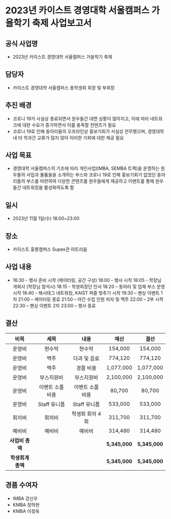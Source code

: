 2023년 카이스트 경영대학 서울캠퍼스 가을학기 축제 사업보고서
===


## 공식 사업명
- 2023년 카이스트 경영대학 서울캠퍼스 가을학기 축제

## 담당자
- 카이스트 경영대학 서울캠퍼스 총학생회 회장 및 부회장

## 추진 배경
- 코로나 19가 사실상 종료되면서 원우들간 대면 상황이 많아지고, 이에 따라 네트워크에 대한 수요가 증가하면서 이를 충족할 컨텐츠가 필요
- 코로나 19로 인해 동아리들의 오프라인상 홍보기회가 사실상 전무했으며, 경영대학 내 타 학과간 교류가 많지 않아 이러한 기회에 대한 제공 필요


## 사업 목표
- 경영대학 서울캠퍼스의 기조에 따라 개인사업(IMBA, SEMBA 트랙)을 운영하는 원우들의 사업과 물품들을 소개하는 부스와 코로나 19로 인해 홍보기회가 없었던 동아리들의 부스를 마련하여 다양한 콘텐츠를 원우들에게 제공하고 이벤트를 통해 원우들간 네트워킹을 활성화하도록 함

## 일시
- 2023년 11월 1일(수) 18:00~23:00

## 장소
- 카이스트 홍릉캠퍼스 Supex관 아트리움

## 사업 내용
- 16:30 - 행사 준비 시작 (케이터링, 공간 구성)
18:00 - 행사 시작
18:05 - 학장님 개회사 (학장님 참석시)
18:15 - 학생회장단 인사
18:20 – 동아리 및 업체 부스 운영 시작
18:40 - 해시태그 네트워킹, KAIST 퍼즐 맞추기 시작
19:30 – 펜싱 이벤트 1차
21:00 – 케이터링 종료
21:50 – 야간 수업 인원 피자 및 맥주
22:00 – 2부 시작
22:30 – 펜싱 이벤트 2차
23:00 – 행사 종료


## 결산

|  **비목** |   **세목**   | **내용**   | **예산** |	**결산**	|
|:----------:|:------------:|:--------:|:--------:|:--------:|
|운영비|현수막|현수막| 154,000|154,000|
|운영비|맥주|다과 및 음료|774,120	|	774,120|
|운영비|맥주|경품 비용|	1,077,000|1,077,000|
|운영비|부스지원비|부스지원비|	2,100,000	|2,100,000|
|운영비|이벤트 소품 비용|이벤트 소품 비용| 80,700| 80,700|
|운영비|Staff 유니폼|Staff 유니폼|533,000|		533,000|
|회의비|회의비|학생회 회의 4회|311,700|311,700|
|예비비|예비비|예비비|314,480|			314,480|
|   **사업비 총액**  |       |       | **5,345,000**| **5,345,000** ||
|   **학생회계 총액**  |       |       |**5,345,000**| **5,345,000** ||


## 경품 수여자
- IMBA 강신우
- KMBA 정하현
- KMBA 이정욱


